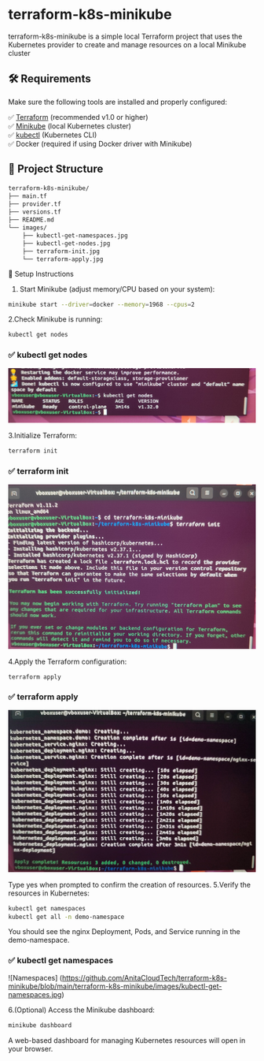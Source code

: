 # terraform-k8s-minikube
terraform-k8s-minikube is a simple local Terraform project that uses the Kubernetes provider to create and manage resources on a local Minikube cluster
## 🛠️ Requirements

Make sure the following tools are installed and properly configured:

✅ [Terraform](https://developer.hashicorp.com/terraform/downloads) (recommended v1.0 or higher)  
✅ [Minikube](https://minikube.sigs.k8s.io/docs/start/) (local Kubernetes cluster)  
✅ [kubectl](https://kubernetes.io/docs/tasks/tools/) (Kubernetes CLI)  
✅ Docker (required if using Docker driver with Minikube)  

## 📂 Project Structure

```plaintext
terraform-k8s-minikube/
├── main.tf
├── provider.tf
├── versions.tf
├── README.md
└── images/
    ├── kubectl-get-namespaces.jpg
    ├── kubectl-get-nodes.jpg
    ├── terraform-init.jpg
    └── terraform-apply.jpg
```

🚀 Setup Instructions


1. Start Minikube (adjust memory/CPU based on your system):

```bash
minikube start --driver=docker --memory=1968 --cpus=2
```
2.Check Minikube is running:

```bash
kubectl get nodes
```
### ✅ kubectl get nodes

![Nodes](https://github.com/AnitaCloudTech/terraform-k8s-minikube/blob/main/terraform-k8s-minikube/images/kubectl-get-nodes.jpg)

3.Initialize Terraform:

```bash
terraform init
```
### ✅ terraform init
![Terraform Init](https://github.com/AnitaCloudTech/terraform-k8s-minikube/blob/main/terraform-k8s-minikube/images/terraform-init.jpg)

4.Apply the Terraform configuration:

```bash
terraform apply
```
### ✅ terraform apply
![Terraform Apply](https://github.com/AnitaCloudTech/terraform-k8s-minikube/blob/main/terraform-k8s-minikube/images/terraform-apply.jpg
)

Type yes when prompted to confirm the creation of resources.
5.Verify the resources in Kubernetes:


```bash
kubectl get namespaces
kubectl get all -n demo-namespace
```
You should see the nginx Deployment, Pods, and Service running in the demo-namespace.
### ✅ kubectl get namespaces
![Namespaces] (https://github.com/AnitaCloudTech/terraform-k8s-minikube/blob/main/terraform-k8s-minikube/images/kubectl-get-namespaces.jpg)


6.(Optional) Access the Minikube dashboard:

```bash
minikube dashboard
```
A web-based dashboard for managing Kubernetes resources will open in your browser.
